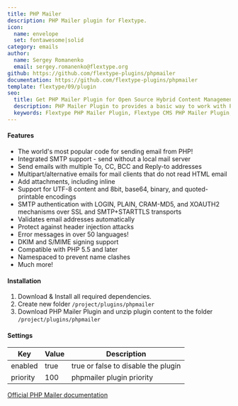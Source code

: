 ```yaml
---
title: PHP Mailer
description: PHP Mailer plugin for Flextype.
icon:
  name: envelope
  set: fontawesome|solid
category: emails
author:
  name: Sergey Romanenko
  email: sergey.romanenko@flextype.org
github: https://github.com/flextype-plugins/phpmailer
documentation: https://github.com/flextype-plugins/phpmailer
template: flextype/09/plugin
seo:
  title: Get PHP Mailer Plugin for Open Source Hybrid Content Management System | Flextype
  description: PHP Mailer Plugin to provides a basic way to work with PHP Mailer for Open Source Hybrid Content Management System
  keywords: Flextype PHP Mailer Plugin, Flextype CMS PHP Mailer Plugin, Headless CMS PHP Mailer Plugin, Download Flat File CMS PHP Mailer Plugin, Download Flat File Content Management System PHP Mailer Plugin, Download PHP CMS PHP Mailer Plugin, PHP Mailer Plugin, Plugin, PHP Mailer, Content, Management, System, PHP, CMS
---
```


#### Features

* The world's most popular code for sending email from PHP!
* Integrated SMTP support - send without a local mail server
* Send emails with multiple To, CC, BCC and Reply-to addresses
* Multipart/alternative emails for mail clients that do not read HTML email
* Add attachments, including inline
* Support for UTF-8 content and 8bit, base64, binary, and quoted-printable encodings
* SMTP authentication with LOGIN, PLAIN, CRAM-MD5, and XOAUTH2 mechanisms over SSL and SMTP+STARTTLS transports
* Validates email addresses automatically
* Protect against header injection attacks
* Error messages in over 50 languages!
* DKIM and S/MIME signing support
* Compatible with PHP 5.5 and later
* Namespaced to prevent name clashes
* Much more!

#### Installation

1. Download & Install all required dependencies.
2. Create new folder `/project/plugins/phpmailer`
3. Download PHP Mailer Plugin and unzip plugin content to the folder `/project/plugins/phpmailer`

#### Settings

| Key | Value | Description |
|---|---|---|
| enabled | true | true or false to disable the plugin |
| priority | 100 | phpmailer plugin priority |

[Official PHP Mailer documentation](https://github.com/PHPMailer/PHPMailer)
